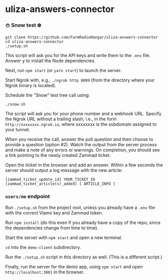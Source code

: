 # uliza-answers-connector

### :snowman: Snow test :snowflake:

```
git clone https://github.com/FarmRadioHangar/uliza-answers-connector
cd uliza-answers-connector
./setup.sh
```

This script will ask you for the API keys and write them to the `.env` file. Answer <kbd>y</kbd> to install the Node dependencies.

Next, run `npm start` (or `yarn start`) to launch the server.

Start Ngrok with, e.g., `./ngrok http 8099` (from the directory where your Ngrok binary is located).

Schedule the "Snow" test tree call using: 

```
./snow.sh
```

The script will ask you for your phone number and a webhook URL. Specify the Ngrok URL without a trailing slash; i.e., in the form `http://xxxxxxxx.ngrok.io`, where xxxxxxxx is the subdomain assigned to your tunnel.

When you receive the call, answer the poll question and then choose to provide a question (option #2). Watch the output from the server process and make a note of any errors or warnings. On completion, you should see a link pointing to the newly created Zammad ticket.

Open the ticket in the browser and add an answer. Within a few seconds the server should output a log message with the new article:

```
[zammad_ticket_update_id] YOUR_TICKET_ID
[zammad_ticket_article(s)_added] [ ARTICLE_INFO ]
```

### `users/me` endpoint

Run `./setup.sh` from the project root, unless you already have a `.env` file with the correct Viamo key and Zammad token. 

Run `npm install` (do this even if you already have a copy of the repo, since the dependencies change from time to time).

Start the server with `npm start` and open a new terminal.

`cd` into the `demo-client` subdirectory. 

Run the `./setup.sh` script in this directory as well. (This is a different script.)

Finally, run the server for the demo app, using `npm start` and open `http://localhost:3001` in the browser. 
